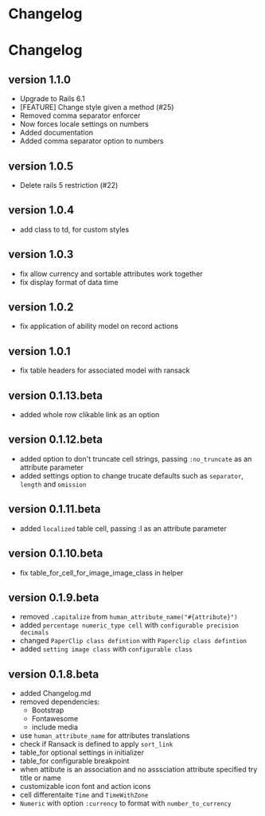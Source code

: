 # Changelog

# Changelog

## version 1.1.0

- Upgrade to Rails 6.1
- [FEATURE] Change style given a method (#25)
- Removed comma separator enforcer
- Now forces locale settings on numbers
- Added documentation
- Added comma separator option to numbers

## version 1.0.5

- Delete rails 5 restriction (#22)

## version 1.0.4

- add class to td, for custom styles

## version 1.0.3

- fix allow currency and sortable attributes work together
- fix display format of data time 

## version 1.0.2

- fix application of ability model on record actions

## version 1.0.1

- fix table headers for associated model with ransack

## version 0.1.13.beta

- added whole row clikable link as an option

## version 0.1.12.beta

- added option to don't truncate cell strings, passing `:no_truncate` as an attribute parameter
- added settings option to change trucate defaults such as `separator`, `length` and `omission`

## version 0.1.11.beta

- added `localized` table cell, passing :l as an attribute parameter

## version 0.1.10.beta

- fix table_for_cell_for_image_image_class in helper

## version 0.1.9.beta

- removed `.capitalize` from `human_attribute_name("#{attribute}")`
- added `percentage numeric_type cell` with `configurable precision decimals`
- changed `PaperClip class defintion` with `Paperclip class defintion`
- added `setting image class` with `configurable class`

## version 0.1.8.beta

- added Changelog.md
- removed dependencies:
  - Bootstrap
  - Fontawesome
  - include media
- use `human_attribute_name` for attributes translations
- check if Ransack is defined to apply `sort_link`
- table_for optional settings in initializer
- table_for configurable breakpoint
- when attibute is an association and no asssciation attribute specified try title or name
- customizable icon font and action icons
- cell differentaite `Time` and `TimeWithZone`
- `Numeric` with option `:currency` to format with `number_to_currency`
